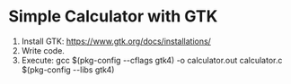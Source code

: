 # Simple Calculator with GTK

1. Install GTK: https://www.gtk.org/docs/installations/
2. Write code.
3. Execute: gcc $(pkg-config --cflags gtk4) -o calculator.out calculator.c $(pkg-config --libs gtk4)